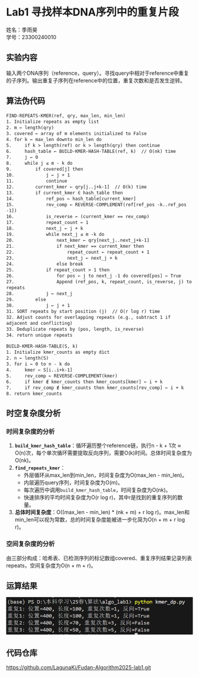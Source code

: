 # Lab1 寻找样本DNA序列中的重复片段
姓名：季雨昊  
学号：23300240010

## 实验内容
输入两个DNA序列（reference，query）。寻找query中相对于reference中重复的子序列。输出重复子序列在reference中的位置，重复次数和是否发生逆转。

## 算法伪代码
```
FIND-REPEATS-KMER(ref, qry, max_len, min_len)
1. Initialize repeats as empty list
2. m ← length(qry)
3. covered ← array of m elements initialized to False
4. for k ← max_len downto min_len do
5.     if k > length(ref) or k > length(qry) then continue
6.     hash_table ← BUILD-KMER-HASH-TABLE(ref, k)  // O(nk) time
7.     j ← 0
8.     while j ≤ m - k do
9.         if covered[j] then
10.            j ← j + 1
11.            continue
12.        current_kmer ← qry[j..j+k-1]  // O(k) time
13.        if current_kmer ∈ hash_table then
14.            ref_pos ← hash_table[current_kmer]
15.            rev_comp ← REVERSE-COMPLEMENT(ref[ref_pos -k..ref_pos -1])
16.            is_reverse ← (current_kmer == rev_comp)
17.            repeat_count ← 1
18.            next_j ← j + k
19.            while next_j ≤ m -k do
20.                next_kmer ← qry[next_j..next_j+k-1]
21.                if next_kmer == current_kmer then
22.                    repeat_count ← repeat_count + 1
23.                    next_j ← next_j + k
24.                else break
25.            if repeat_count > 1 then
26.                for pos ← j to next_j -1 do covered[pos] ← True
27.                Append (ref_pos, k, repeat_count, is_reverse, j) to repeats
28.            j ← next_j
29.        else
30.            j ← j + 1
31. SORT repeats by start position (j)  // O(r log r) time
32. Adjust counts for overlapping repeats (e.g., subtract 1 if adjacent and conflicting)
33. Deduplicate repeats by (pos, length, is_reverse)
34. return unique repeats
```
```
BUILD-KMER-HASH-TABLE(S, k)
1. Initialize kmer_counts as empty dict
2. n ← length(S)
3. for i ← 0 to n - k do
4.     kmer ← S[i..i+k-1]
5.     rev_comp ← REVERSE-COMPLEMENT(kmer)
6.     if kmer ∉ kmer_counts then kmer_counts[kmer] ← i + k
7.     if rev_comp ∉ kmer_counts then kmer_counts[rev_comp] ← i + k
8. return kmer_counts
```
## 时空复杂度分析

### 时间复杂度的分析
1. **`build_kmer_hash_table`**：循环遍历整个reference链，执行n - k + 1次 ≈ O(n)次，每个单次循环需要提取反向序列，需要O(k)时间。总体时间复杂度为O(nk)。
2. **`find_repeats_kmer`**：
   - 外层循环从max_len到min_len，时间复杂度为O(max_len - min_len)。
   - 内层遍历query序列，时间复杂度为O(m)。
   - 每次遍历中调用`build_kmer_hash_table`，时间复杂度为O(nk)。
   - 快速排序的平均时间复杂度为O(r log r)，其中r是找到的重复序列的数量。
3. **总体时间复杂度**：O((max_len - min_len) * (nk + m) + r log r)。max_len和min_len可以视为常数，总的时间复杂度能被进一步化简为O(n + m + r log r)。

### 空间复杂度的分析
由三部分构成：哈希表、已检测序列的标记数组covered、重复序列结果记录列表repeats，空间复杂度为O(n + m + r)。

## 运算结果
![alt text](image.png)

## 代码仓库
https://github.com/LagunaKi/Fudan-Algorithm2025-lab1.git